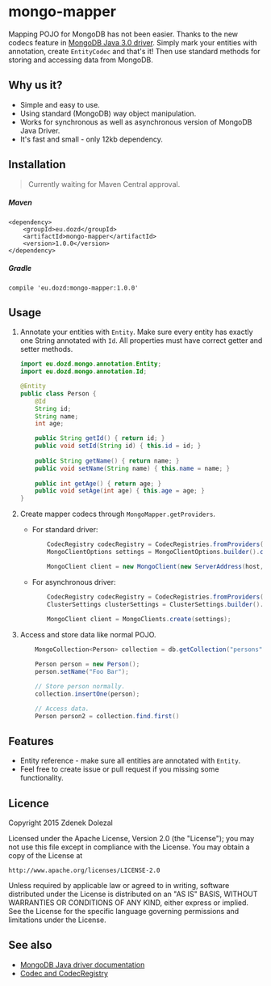 # mongo-mapper

Mapping POJO for MongoDB has not been easier. Thanks to the new codecs feature in [MongoDB Java 3.0 driver](https://www.mongodb.com/blog/post/introducing-30-java-driver).
Simply mark your entities with annotation, create `EntityCodec` and that's it! Then use standard methods for storing and accessing data from MongoDB.

## Why us it?
- Simple and easy to use.
- Using standard (MongoDB) way object manipulation.
- Works for synchronous as well as asynchronous version of MongoDB Java Driver.
- It's fast and small - only 12kb dependency.
 

## Installation

> Currently waiting for Maven Central approval.

##### Maven

```
<dependency>
    <groupId>eu.dozd</groupId>
    <artifactId>mongo-mapper</artifactId>
    <version>1.0.0</version>
</dependency>
```

##### Gradle

```
compile 'eu.dozd:mongo-mapper:1.0.0'
```

## Usage
1. Annotate your entities with `Entity`. Make sure every entity has exactly one String annotated with `Id`. All properties must have
correct getter and setter methods.

    ```java
    import eu.dozd.mongo.annotation.Entity;
    import eu.dozd.mongo.annotation.Id;
    
    @Entity
    public class Person {
        @Id
        String id;
        String name;
        int age;
    
        public String getId() { return id; }
        public void setId(String id) { this.id = id; }
        
        public String getName() { return name; }
        public void setName(String name) { this.name = name; }
        
        public int getAge() { return age; }
        public void setAge(int age) { this.age = age; }
    }
    ```

2. Create mapper codecs through `MongoMapper.getProviders`.

    - For standard driver:
    
        ```java
            CodecRegistry codecRegistry = CodecRegistries.fromProviders(MongoMapper.getProviders());
            MongoClientOptions settings = MongoClientOptions.builder().codecRegistry(codecRegistry).build();
        
            MongoClient client = new MongoClient(new ServerAddress(host, port), settings);
        ```
    
    - For asynchronous driver:
    
        ```java
            CodecRegistry codecRegistry = CodecRegistries.fromProviders(MongoMapper.getProviders());
            ClusterSettings clusterSettings = ClusterSettings.builder().hosts(Arrays.asList(new ServerAddress("localhost"))).build();
            
            MongoClient client = MongoClients.create(settings);
        ```
        
3. Access and store data like normal POJO.

    ```java
        MongoCollection<Person> collection = db.getCollection("persons", Person.class);
    
        Person person = new Person();
        person.setName("Foo Bar");
    
        // Store person normally.
        collection.insertOne(person);
    
        // Access data.
        Person person2 = collection.find.first()
    ```

## Features
- Entity reference - make sure all entities are annotated with `Entity`.
- Feel free to create issue or pull request if you missing some functionality.

## Licence
Copyright 2015 Zdenek Dolezal

Licensed under the Apache License, Version 2.0 (the "License");
you may not use this file except in compliance with the License.
You may obtain a copy of the License at

    http://www.apache.org/licenses/LICENSE-2.0

Unless required by applicable law or agreed to in writing, software
distributed under the License is distributed on an "AS IS" BASIS,
WITHOUT WARRANTIES OR CONDITIONS OF ANY KIND, either express or implied.
See the License for the specific language governing permissions and
limitations under the License.

## See also
- [MongoDB Java driver documentation](http://mongodb.github.io/mongo-java-driver/3.1/)
- [Codec and CodecRegistry](http://mongodb.github.io/mongo-java-driver/3.1/bson/codecs/)
